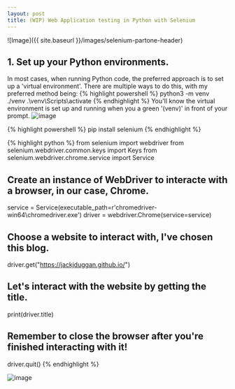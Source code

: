 ```yaml
---
layout: post
title: (WIP) Web Application testing in Python with Selenium
---
```


![Image]({{ site.baseurl }}/images/selenium-partone-header)

## 1. Set up your Python environments.
In most cases, when running Python code, the preferred approach is to set up a 'virtual environment'. There are multiple ways to do this, with my preferred method being:
{% highlight powershell %}
python3 -m venv ./venv
.\venv\Scripts\activate
{% endhighlight %}
You'll know the virtual environment is set up and running when you a green '(venv)' in front of your prompt.
![image](https://github.com/user-attachments/assets/63dd6147-2fc3-4091-9f6d-c57d89be6be2)

{% highlight powershell %}
pip install selenium
{% endhighlight %}

{% highlight python %}
from selenium import webdriver
from selenium.webdriver.common.keys import Keys
from selenium.webdriver.chrome.service import Service

## Create an instance of WebDriver to interacte with a browser, in our case, Chrome.
service = Service(executable_path=r'chromedriver-win64\chromedriver.exe')
driver =  webdriver.Chrome(service=service)

## Choose a website to interact with, I've chosen this blog.
driver.get("https://jackjduggan.github.io/")

## Let's interact with the website by getting the title.
print(driver.title)

## Remember to close the browser after you're finished interacting with it!
driver.quit()
{% endhighlight %}

![image](https://github.com/user-attachments/assets/c8fcdc62-2a94-4f6e-943a-a19bbc224187)
